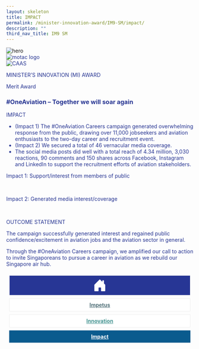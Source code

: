 ```yaml
---
layout: skeleton
title: IMPACT​
permalink: /minister-innovation-award/IM9-SM/impact/
description: ""
third_nav_title: IM9 SM
---
```

<style type="text/css">
  .text-pri {
    color: #273592;
  }

  .nav-tabs {
    border-bottom: none !important;
    overflow: hidden !important;
  }

  .nav-link {
    margin: 8px !important;
    border-radius: 0px !important;
    font-weight: 700 !important;
    padding: 0.5rem 2.8rem !important;
  }

  .link-home {
    border: 1px solid #eee !important;
    color: #fff !important;
    background: rgb(39, 54, 149) !important;
    display: flex;
    justify-content: center;
    align-items: center;
  }

  .link-project {
    border: 1px solid #eee !important;
    color: rgb(83, 114, 122) !important;
    background-color: #fff !important;
    display: flex;
    justify-content: center;
    align-items: center;
  }

  .link-project.active {
    border: none !important;
    color: #fff !important;
    background: rgb(41, 115, 144) !important;
  }

  .link-solution {
    border: 1px solid #eee !important;
    color: rgb(69, 148, 145) !important;
    background-color: #fff !important;
    display: flex;
    justify-content: center;
    align-items: center;
  }

  .link-solution.active {
    border: none !important;
    color: #fff !important;
    background: rgb(34, 155, 189) !important;
  }

  .link-impact {
    border: 1px solid #eee !important;
    color: rgb(41, 95, 120) !important;
    background-color: #fff !important;
    display: flex;
    justify-content: center;
    align-items: center;
  }

  .link-impact.active {
    border: none !important;
    color: #fff !important;
    background: rgb(10, 91, 142) !important;
  }
</style>
<img src="/images/hero.png" class="img-fluid"  alt="hero"/>
<div class="container-fluid py-5 card-bg text-pri my-5">
  <div class="row">
    <div class="col-sm-12 pt-4 pb-3 text-center">
      <img src="/images/Logos/MOTAC_header.png" alt="motac logo" class="img-fluid" />
    </div>
  </div>
  <div class="row border border-4 border-info">
    <div class="col-sm-4 py-3 text-center d-flex flex-column align-items-center justify-content-center">
      <img src="/images/Logos/CAAS.png" class="img-fluid" alt="CAAS" />
    </div>
    <div class="col-sm-8 py-3 text-center bg-primary d-flex justify-content-center flex-column aligin-items-center">
      <p class="mb-1 text-light font-weight-bold raleway-font"> MINISTER’S INNOVATION (MI) AWARD </p>
      <p class="mb-0 distinguished-award">Merit Award</p>
    </div>
  </div>
  <div class="row">
    <div class="col-12 py-3">
      <h3 class="text-center font-weight-bold"> #OneAviation – Together we will soar again </h3>
    </div>
    <div class="col-sm-12 text-center py-2 my-2 bg-heading">
      <p class="mb-0 h3 font-weight-bold text-uppercase text-light"> IMPACT </p>
    </div>
    <div class="col-sm-12">
      <div class="row py-2">
        <div class="col-sm-8 p-2">
          <ul>
            <li> (Impact 1) The #OneAviation Careers campaign generated overwhelming response from the public, drawing over 11,000 jobseekers and aviation enthusiasts to the two-day career and recruitment event. </li>
            <li> (Impact 2) We secured a total of 46 vernacular media coverage. </li>
            <li> The social media posts did well with a total reach of 4.34 million, 3,030 reactions, 90 comments and 150 shares across Facebook, Instagram and LinkedIn to support the recruitment efforts of aviation stakeholders. </li>
          </ul>
        </div>
        <div class="col-sm-4 text-center py-2">
          <p class="mb-2 font-weight-bold"> Impact 1: Support/interest from members of public </p>
          <img src="/images/MI/IM9/2.  Individual/(C) IMPACT/Impact 1/Impact 1_1 censored.png" class="img-fluid mb-3" alt="" />
          <img src="/images/MI/IM9/2.  Individual/(C) IMPACT/Impact 1/Impact 1_2 censored.png" class="img-fluid mb-3" alt="" />
          <img src="/images/MI/IM9/2.  Individual/(C) IMPACT/Impact 1/Impact 1_3 censored.png" class="img-fluid mb-3" alt="" />
          <img src="/images/MI/IM9/2.  Individual/(C) IMPACT/Impact 1/Impact 1_4.png " class="img-fluid mb-3" alt="" />
          <img src="/images/MI/IM9/2.  Individual/(C) IMPACT/Impact 1/Impact 1_5.png" class="img-fluid mb-3" alt="" />
          <img src="/images/MI/IM9/2.  Individual/(C) IMPACT/Impact 1/Impact 1_6.png" class="img-fluid mb-3" alt="" />
          <p class="mb-2 font-weight-bold"> Impact 2: Generated media interest/coverage </p>
          <img src="/images/MI/IM9/2.  Individual/(C) IMPACT/Impact 2/Impact 2_1.JPG" class="img-fluid mb-3" alt="" />
          <img src="/images/MI/IM9/2.  Individual/(C) IMPACT/Impact 2/Impact 2_2.JPG" class="img-fluid mb-3" alt="" />
          <img src="/images/MI/IM9/2.  Individual/(C) IMPACT/Impact 2/Impact 2_3.png" class="img-fluid mb-3" alt="" />
          <img src="/images/MI/IM9/2.  Individual/(C) IMPACT/Impact 2/Impact 2_4.JPG" class="img-fluid mb-3" alt="" />
          <img src="/images/MI/IM9/2.  Individual/(C) IMPACT/Impact 2/Impact 2_5.png" class="img-fluid mb-3" alt="" />
          <img src="/images/MI/IM9/2.  Individual/(C) IMPACT/Impact 2/Impact 2_6.png" class="img-fluid mb-3" alt="" />
        </div>
      </div>
    </div>
  </div>
  <div class="row">
    <div class="col-sm-12 text-center py-2 my-2 bg-heading">
      <p class="mb-0 h3 font-weight-bold text-uppercase text-light"> OUTCOME STATEMENT </p>
    </div>
    <div class="col-sm-12 py-2">
      <p class="mb-2 font-weight-bold text-pri"> The campaign successfully generated interest and regained public confidence/excitement in aviation jobs and the aviation sector in general. </p>
      <p class="mb-2 font-weight-bold text-pri"> Through the #OneAviation Careers campaign, we amplified our call to action to invite Singaporeans to pursue a career in aviation as we rebuild our Singapore air hub. </p>
    </div>
  </div>
  <nav>
    <div class="nav nav-tabs nav-fill" id="nav-tab" role="tablist">
      <a class="nav-link text-uppercase link-home text-decoration-none" id="nav-home-tab" href="/minister-innovation-award/IM9-SM/home/">
        <svg xmlns="http://www.w3.org/2000/svg" width="36" height="36" fill="currentColor" class="bi bi-house-door-fill" viewBox="0 0 16 16">
          <path d="M6.5 14.5v-3.505c0-.245.25-.495.5-.495h2c.25 0 .5.25.5.5v3.5a.5.5 0 0 0 .5.5h4a.5.5 0 0 0 .5-.5v-7a.5.5 0 0 0-.146-.354L13 5.793V2.5a.5.5 0 0 0-.5-.5h-1a.5.5 0 0 0-.5.5v1.293L8.354 1.146a.5.5 0 0 0-.708 0l-6 6A.5.5 0 0 0 1.5 7.5v7a.5.5 0 0 0 .5.5h4a.5.5 0 0 0 .5-.5Z" />
        </svg>
      </a>
      <a class="nav-link link-project text-decoration-none" id="nav-project-tab" href="/minister-innovation-award/IM9-SM/impetus/"> Impetus </a>
      <a class="nav-link link-solution text-decoration-none" id="nav-solution-tab" href="/minister-innovation-award/IM9-SM/innovation/"> Innovation</a>
      <a class="nav-link active link-impact text-decoration-none" id="nav-impact-tab" href="/minister-innovation-award/IM9-SM/impact/"> Impact</a>
    </div>
  </nav>
</div>